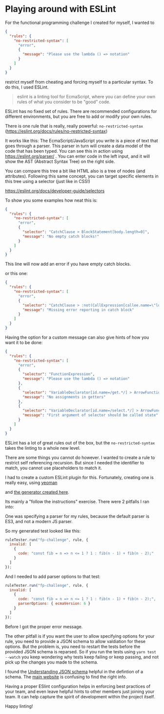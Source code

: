 # Playing around with ESLint

For the functional programming challenge I created for myself, I wanted to

```json
{
  "rules": {
    "no-restricted-syntax": [
      "error",
      {
        "message": "Please use the lambda () => notation"
      }
    ]
  }
}
```

restrict myself from cheating and forcing myself to a particular syntax. To do
this, I used ESLint.

> eslint is a linting tool for EcmaScript, where you can define your own rules
> of what you consider to be "good" code.

ESLint has no fixed set of rules. There are recommended configurations for
different environments, but you are free to add or modify your own rules.

There is one rule that is really, really powerful: `no-restricted-syntax`
(https://eslint.org/docs/rules/no-restricted-syntax)

It works like this: The EcmaScript/JavaScript you write is a piece of text that
goes through a parser. This parser in turn will create a data model of the code
that has been typed. You can see this in action using https://eslint.org/parser/
. You can enter code in the left input, and it will show the AST (Abstract
Syntax Tree) on the right side.

You can compare this tree a bit like HTML also is a tree of nodes (and
attributes). Following this same concept, you can target specific elements in
this tree using a selector (just like in CSS!)

https://eslint.org/docs/developer-guide/selectors

To show you some examples how neat this is:

```json
{
  "rules": {
    "no-restricted-syntax": [
      "error",
      {
        "selector": "CatchClause > BlockStatement[body.length=0]",
        "message": "No empty catch blocks!"
      }
    ]
  }
}
```

This line will now add an error if you have empty catch blocks.

or this one:

```json
{
  "rules": {
    "no-restricted-syntax": [
      "error",
      {
        "selector": "CatchClause > :not(CallExpression[callee.name=\"logError\"])",
        "message": "Missing error reporting in catch block"
      }
    ]
  }
}
```

Having the option for a custom message can also give hints of how you want it to
be done:

```json
{
  "rules": {
    "no-restricted-syntax": [
      "error",
      {
        "selector": "FunctionExpression",
        "message": "Please use the lambda () => notation"
      },
      {
        "selector": "VariableDeclarator[id.name=/get.*/] > ArrowFunctionExpression > AssignmentExpression",
        "message": "No assignments in getters"
      },
      {
        "selector": "VariableDeclarator[id.name=/select.*/] > ArrowFunctionExpression[params.0.name!=\"state\"]",
        "message": "First argument of selector should be called state"
      }
    ]
  }
}
```

ESLint has a lot of great rules out of the box, but the `no-restricted-syntax`
takes the linting to a whole new level.

There are some things you cannot do however. I wanted to create a rule to
restrict self referencing recursion. But since I needed the identifier to match,
you cannot use placeholders to match it.

I had to create a custom ESLint plugin for this. Fortunately, creating one is
really easy, using [yeoman](https://yeoman.io)

and [the generator created here](https://github.com/eslint/generator-eslint).

Its mainly a "follow the instructions" exercise. There were 2 pitfalls I ran
into:

One was specifying a parser for my rules, because the default parser is ES3, and
not a modern JS parser.

So my generated test looked like this:

```javascript
ruleTester.run("fp-challenge", rule, {
  invalid: [
    {
      code: "const fib = n => n <= 1 ? 1 : fib(n - 1) + fib(n - 2);"
    }
  ]
});
```

And I needed to add parser options to that test:

```javascript
ruleTester.run("fp-challenge", rule, {
  invalid: [
    {
      code: "const fib = n => n <= 1 ? 1 : fib(n - 1) + fib(n - 2);",
      parserOptions: { ecmaVersion: 6 }
    }
  ]
});
```

Before I got the proper error message.

The other pitfall is if you want the user to allow specifying options for your
rule, you need to provide a JSON schema to allow valdiation for these options.
But the problem is, you need to restart the tests before the provided JSON
schema is reparsed. So if you run the tests using `yarn test --watch` you keep
wondering why tests keep failing or keep passing, and not pick up the changes
you made to the schema.

I found the
[Understanding JSON schema](https://json-schema.org/understanding-json-schema/index.html)
helpful in the defintion of a schema. The
[main website](https://json-schema.org/) is confusing to find the right info.

Having a proper ESlint configuration helps in enforcing best practices of your
team, and even leave helpful hints to other members just joining your team. It
can help capture the spirit of development within the project itself.

Happy linting!
